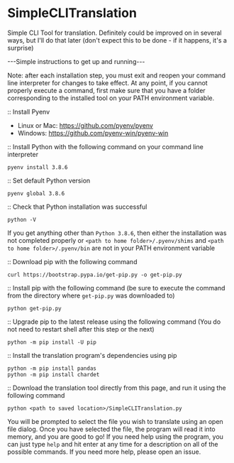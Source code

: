 # SimpleCLITranslation
Simple CLI Tool for translation. Definitely could be improved on in several ways, but I'll do that later (don't expect this to be done - if it happens, it's a surprise)

---Simple instructions to get up and running---

Note: after each installation step, you must exit and reopen your command line interpreter for changes to take effect.
At any point, if you cannot properly execute a command, first make sure that you have a folder corresponding to the installed tool on your PATH environment variable.

:: Install Pyenv
  - Linux or Mac: https://github.com/pyenv/pyenv
  - Windows: https://github.com/pyenv-win/pyenv-win
 
:: Install Python with the following command on your command line interpreter

```shell
pyenv install 3.8.6
```

:: Set default Python version

```shell
pyenv global 3.8.6
```

:: Check that Python installation was successful

```shell
python -V
```

If you get anything other than `Python 3.8.6`, then either the installation was not completed properly or `<path to home folder>/.pyenv/shims` and `<path to home folder>/.pyenv/bin` are not in your PATH environment variable

::  Download pip with the following command

```shell
curl https://bootstrap.pypa.io/get-pip.py -o get-pip.py
```

:: Install pip with the following command (be sure to execute the command from the directory where `get-pip.py` was downloaded to)

```shell
python get-pip.py
```

:: Upgrade pip to the latest release using the following command (You do not need to restart shell after this step or the next)

```shell
python -m pip install -U pip
```

:: Install the translation program's dependencies using pip

```shell
python -m pip install pandas
python -m pip install chardet
```

:: Download the translation tool directly from this page, and run it using the following command

```shell
python <path to saved location>/SimpleCLITranslation.py
```

You will be prompted to select the file you wish to translate using an open file dialog.
Once you have selected the file, the program will read it into memory, and you are good to go!
If you need help using the program, you can just type `help` and hit enter at any time for a description on all of the possible commands.
If you need more help, please open an issue.

